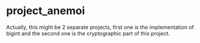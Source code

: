# project_anemoi

Actually, this might be 2 separate projects, first one is the implementation of bigint and the second one is the cryptographic part of this project.
